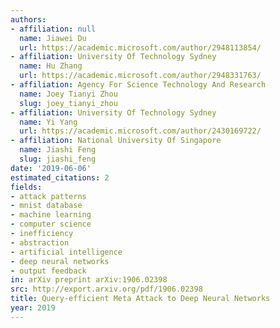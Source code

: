 ```yaml
---
authors:
- affiliation: null
  name: Jiawei Du
  url: https://academic.microsoft.com/author/2948113854/
- affiliation: University Of Technology Sydney
  name: Hu Zhang
  url: https://academic.microsoft.com/author/2948331763/
- affiliation: Agency For Science Technology And Research
  name: Joey Tianyi Zhou
  slug: joey_tianyi_zhou
- affiliation: University Of Technology Sydney
  name: Yi Yang
  url: https://academic.microsoft.com/author/2430169722/
- affiliation: National University Of Singapore
  name: Jiashi Feng
  slug: jiashi_feng
date: '2019-06-06'
estimated_citations: 2
fields:
- attack patterns
- mnist database
- machine learning
- computer science
- inefficiency
- abstraction
- artificial intelligence
- deep neural networks
- output feedback
in: arXiv preprint arXiv:1906.02398
src: http://export.arxiv.org/pdf/1906.02398
title: Query-efficient Meta Attack to Deep Neural Networks
year: 2019
---
```

